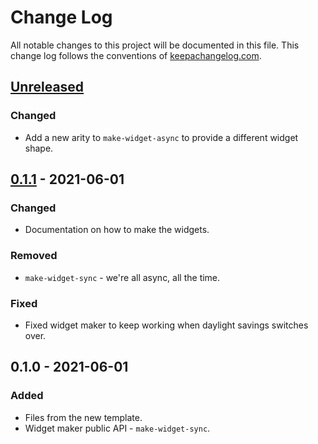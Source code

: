 # Change Log
All notable changes to this project will be documented in this file. This change log follows the conventions of [keepachangelog.com](http://keepachangelog.com/).

## [Unreleased]
### Changed
- Add a new arity to `make-widget-async` to provide a different widget shape.

## [0.1.1] - 2021-06-01
### Changed
- Documentation on how to make the widgets.

### Removed
- `make-widget-sync` - we're all async, all the time.

### Fixed
- Fixed widget maker to keep working when daylight savings switches over.

## 0.1.0 - 2021-06-01
### Added
- Files from the new template.
- Widget maker public API - `make-widget-sync`.

[Unreleased]: https://sourcehost.site/your-name/tls/compare/0.1.1...HEAD
[0.1.1]: https://sourcehost.site/your-name/tls/compare/0.1.0...0.1.1
